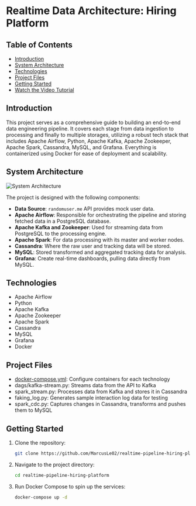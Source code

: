 # Realtime Data Architecture: Hiring Platform

## Table of Contents
- [Introduction](#introduction)
- [System Architecture](#system-architecture)
- [Technologies](#technologies)
- [Project Files](#project-files)
- [Getting Started](#getting-started)
- [Watch the Video Tutorial](#watch-the-video-tutorial)

## Introduction

This project serves as a comprehensive guide to building an end-to-end data engineering pipeline. It covers each stage from data ingestion to processing and finally to multiple storages, utilizing a robust tech stack that includes Apache Airflow, Python, Apache Kafka, Apache Zookeeper, Apache Spark, Cassandra, MySQL, and Grafana. Everything is containerized using Docker for ease of deployment and scalability.

## System Architecture

![System Architecture](https://github.com/MarcusLe02/realtime-pipeline-hiring-platform/blob/master/data-engineering-architecture.png)

The project is designed with the following components:

- **Data Source**: `randomuser.me` API provides mock user data.
- **Apache Airflow**: Responsible for orchestrating the pipeline and storing fetched data in a PostgreSQL database.
- **Apache Kafka and Zookeeper**: Used for streaming data from PostgreSQL to the processing engine.
- **Apache Spark**: For data processing with its master and worker nodes.
- **Cassandra**: Where the raw user and tracking data will be stored.
- **MySQL**: Stored transformed and aggregated tracking data for analysis.
- **Grafana**: Create real-time dashboards, pulling data directly from MySQL.

## Technologies

- Apache Airflow
- Python
- Apache Kafka
- Apache Zookeeper
- Apache Spark
- Cassandra
- MySQL
- Grafana
- Docker

## Project Files

- [docker-compose.yml](https://github.com/MarcusLe02/realtime-pipeline-hiring-platform/blob/master/docker-compose.yml): Configure containers for each technology
- dags/kafka-stream.py: Streams data from the API to Kafka
- spark_stream.py: Processes data from Kafka and stores it in Cassandra
- faking_log.py: Generates sample interaction log data for testing
- spark_cdc.py: Captures changes in Cassandra, transforms and pushes them to MySQL

## Getting Started

1. Clone the repository:
    ```bash
    git clone https://github.com/MarcusLe02/realtime-pipeline-hiring-platform.git
    ```

2. Navigate to the project directory:
    ```bash
    cd realtime-pipeline-hiring-platform
    ```

3. Run Docker Compose to spin up the services:
    ```bash
    docker-compose up -d
    ```
